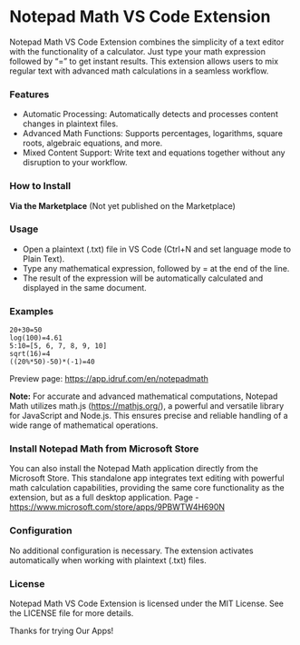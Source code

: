 # Notepad Math VS Code Extension

Notepad Math VS Code Extension combines the simplicity of a text editor with the functionality of a calculator. Just type your math expression followed by “=” to get instant results. This extension allows users to mix regular text with advanced math calculations in a seamless workflow.

### Features
- Automatic Processing: Automatically detects and processes content changes in plaintext files.
- Advanced Math Functions: Supports percentages, logarithms, square roots, algebraic equations, and more.
- Mixed Content Support: Write text and equations together without any disruption to your workflow.
    
### How to Install
**Via the Marketplace**
(Not yet published on the Marketplace)

### Usage
- Open a plaintext (.txt) file in VS Code (Ctrl+N and set language mode to Plain Text).
- Type any mathematical expression, followed by = at the end of the line.
- The result of the expression will be automatically calculated and displayed in the same document.

### Examples
    20+30=50
    log(100)=4.61
    5:10=[5, 6, 7, 8, 9, 10]
    sqrt(16)=4
    ((20%*50)-50)*(-1)=40
    
Preview page: https://app.idruf.com/en/notepadmath

**Note:** For accurate and advanced mathematical computations, Notepad Math utilizes math.js (https://mathjs.org/), a powerful and versatile library for JavaScript and Node.js. This ensures precise and reliable handling of a wide range of mathematical operations.

### Install Notepad Math from Microsoft Store

You can also install the Notepad Math application directly from the Microsoft Store. This standalone app integrates text editing with powerful math calculation capabilities, providing the same core functionality as the extension, but as a full desktop application.
Page - https://www.microsoft.com/store/apps/9PBWTW4H690N

### Configuration
No additional configuration is necessary. The extension activates automatically when working with plaintext (.txt) files.

### License
Notepad Math VS Code Extension is licensed under the MIT License. See the LICENSE file for more details.

Thanks for trying Our Apps!